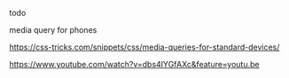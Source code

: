 todo

media query for phones

https://css-tricks.com/snippets/css/media-queries-for-standard-devices/

https://www.youtube.com/watch?v=dbs4IYGfAXc&feature=youtu.be